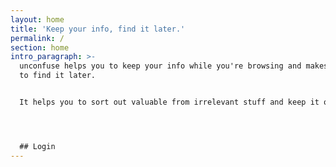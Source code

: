```yaml
---
layout: home
title: 'Keep your info, find it later.'
permalink: /
section: home
intro_paragraph: >-
  unconfuse helps you to keep your info while you're browsing and makes it easy
  to find it later.


  It helps you to sort out valuable from irrelevant stuff and keep it organized.




  ## Login
---
```


